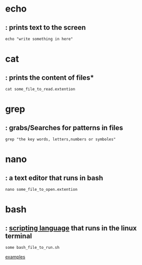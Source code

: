 
# echo 
## : prints text to the screen
    echo "write something in here"
# cat 
## : prints the content of files*
    cat some_file_to_read.extention
# grep 
## : grabs/Searches for patterns in files
    grep "the key words, letters,numbers or symboles"
# nano 
## : a text editor that runs in bash 
    nano some_file_to_open.extention
# bash 
## : [scripting language](https://www.learnshell.org/) that runs in the linux terminal
    some bash_file_to_run.sh

[examples](https://github.com/ROT101/learn_something/blob/main/linux%20basics/file_and_searching/2_file_and_searching_tutorial.md)
    
